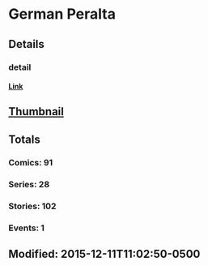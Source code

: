 # German  Peralta 
## Details
### detail
#### [Link](http://marvel.com/comics/creators/12435/german_peralta?utm_campaign=apiRef&utm_source=225578a89fc76f3d20fbffda5d17a88d)
## [Thumbnail](http://i.annihil.us/u/prod/marvel/i/mg/b/40/image_not_available.jpg)
## Totals
### Comics: 91
### Series: 28
### Stories: 102
### Events: 1
## Modified: 2015-12-11T11:02:50-0500